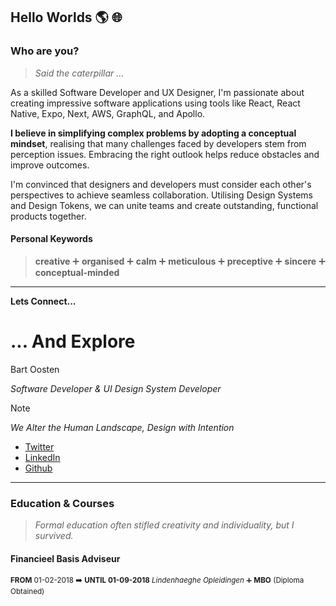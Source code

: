 ## Hello Worlds 🌎 🌐

### Who are you?
> *Said the caterpillar ...*

As a skilled Software Developer and UX Designer, I'm passionate about creating impressive software applications using tools like React, React Native, Expo, Next, AWS, GraphQL, and Apollo.

**I believe in simplifying complex problems by adopting a conceptual mindset**, realising that many challenges faced by developers stem from perception issues. Embracing the right outlook helps reduce obstacles and improve outcomes.

I'm convinced that designers and developers must consider each other's perspectives to achieve seamless collaboration. Utilising Design Systems and Design Tokens, we can unite teams and create outstanding, functional products together.

#### Personal Keywords
> **creative** ➕ **organised** ➕ **calm** ➕ **meticulous** ➕ **preceptive** ➕ **sincere** ➕ **conceptual-minded**

---

**Lets Connect...**
# ... And Explore

Bart Oosten

*Software Developer & UI Design System Developer*

> [!NOTE]
> *We Alter the Human Landscape, Design with Intention*

- [Twitter](https://twitter.com/bartoosten) 
- [LinkedIn](https://www.linkedin.com/in/bart-oosten)
- [Github](https://github.com/bartoosten)

---

### Education & Courses
> *Formal education often stifled creativity and individuality, but I survived.*

#### Financieel Basis Adviseur

<sub> **FROM** 01-02-2018 ➡️ **UNTIL 01-09-2018** </sub>
<sub> *Lindenhaeghe Opleidingen* ➕ **MBO** (Diploma Obtained)</sub>

